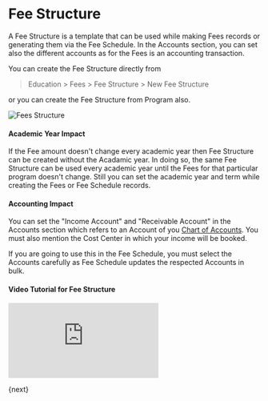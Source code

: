 <!-- add-breadcrumbs -->
# Fee Structure

A Fee Structure is a template that can be used while making Fees records or generating them via the Fee Schedule. In the Accounts section, you can set also the different accounts as for the Fees is an accounting transaction.

You can create the Fee Structure directly from 

> Education > Fees > Fee Structure > New Fee Structure

or you can create the Fee Structure from Program also.

<img class="screenshot" alt="Fees Structure" src="{{docs_base_url}}/assets/img/education/fees/fee-structure.png">

#### Academic Year Impact

If the Fee amount doesn't change every academic year then Fee Structure can be created without the Acadamic year. In doing so, the same Fee Structure can be used every academic year until the Fees for that particular program doesn't change. Still you can set the academic year and term while creating the Fees or Fee Schedule records.

#### Accounting Impact

You can set the "Income Account" and "Receivable Account" in the Accounts section which refers to an Account of you [Chart of Accounts](/docs/user/manual/en/accounts/chart-of-accounts.md). You must also mention the Cost Center in which your income will be booked.

If you are going to use this in the Fee Schedule, you must select the Accounts carefully as Fee Schedule updates the respected Accounts in bulk. 

#### Video Tutorial for Fee Structure


<div>
    <div class='embed-container'>
        <iframe src='https://www.youtube.com/embed//_ZkvyVnWgYk' frameborder='0' allowfullscreen>
        </iframe>
    </div>
</div>

{next}